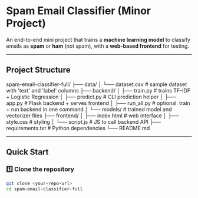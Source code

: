 # Spam Email Classifier (Minor Project)

An end-to-end mini project that trains a **machine learning model** to classify emails as **spam** or **ham** (not spam), with a **web-based frontend** for testing.

---

## Project Structure

spam-email-classifier-full/
├── data/
│   └── dataset.csv               # sample dataset with 'text' and 'label' columns
├── backend/
│   ├── train.py                  # trains TF-IDF + Logistic Regression
│   ├── predict.py                # CLI prediction helper
│   ├── app.py                    # Flask backend + serves frontend
│   ├── run_all.py                # optional: train + run backend in one command
│   └── models/                   # trained model and vectorizer files
├── frontend/
│   ├── index.html                # web interface
│   ├── style.css                 # styling
│   └── script.js                 # JS to call backend API
├── requirements.txt              # Python dependencies
└── README.md

---

## Quick Start

### 1️⃣ Clone the repository

```bash
git clone <your-repo-url>
cd spam-email-classifier-full
